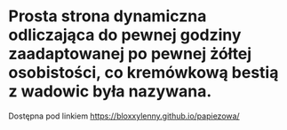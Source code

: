 # Prosta strona dynamiczna odliczająca do pewnej godziny zaadaptowanej po pewnej żółtej osobistości, co kremówkową bestią z wadowic była nazywana.
Dostępna pod linkiem https://bloxxylenny.github.io/papiezowa/
